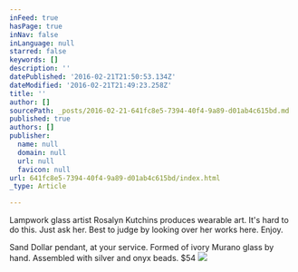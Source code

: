 ```yaml
---
inFeed: true
hasPage: true
inNav: false
inLanguage: null
starred: false
keywords: []
description: ''
datePublished: '2016-02-21T21:50:53.134Z'
dateModified: '2016-02-21T21:49:23.258Z'
title: ''
author: []
sourcePath: _posts/2016-02-21-641fc8e5-7394-40f4-9a89-d01ab4c615bd.md
published: true
authors: []
publisher:
  name: null
  domain: null
  url: null
  favicon: null
url: 641fc8e5-7394-40f4-9a89-d01ab4c615bd/index.html
_type: Article

---
```

Lampwork glass artist Rosalyn Kutchins produces wearable art. It's hard to do this. Just ask her. Best to judge by looking over her works here. Enjoy.

Sand Dollar pendant, at your service. Formed of ivory Murano glass by hand. Assembled with silver and onyx beads. $54
![](https://the-grid-user-content.s3-us-west-2.amazonaws.com/47e10285-0a68-406c-8e75-6f9fb3b8ca8f.jpg)